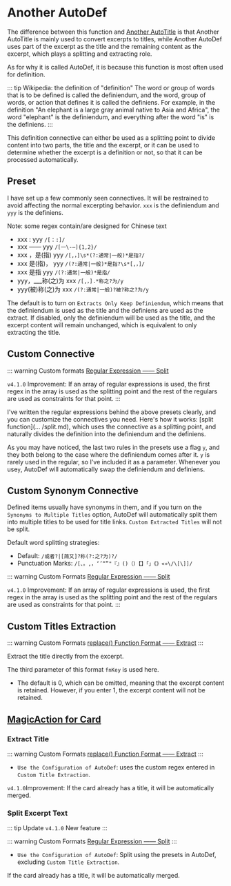 # Another AutoDef

The difference between this function and [Another AutoTitle](anotherautotitle.md) is that Another AutoTitle is mainly used to convert excerpts to titles, while Another AutoDef uses part of the excerpt as the title and the remaining content as the excerpt, which plays a splitting and extracting role.

As for why it is called AutoDef, it is because this function is most often used for definition.

::: tip Wikipedia: the definition of "definition"
The word or group of words that is to be defined is called the definiendum, and the word, group of words, or action that defines it is called the definiens. For example, in the definition "An elephant is a large gray animal native to Asia and Africa", the word "elephant" is the definiendum, and everything after the word "is" is the definiens.
:::

This definition connective can either be used as a splitting point to divide content into two parts, the title and the excerpt, or it can be used to determine whether the excerpt is a definition or not, so that it can be processed automatically.

## Preset

I have set up a few commonly seen connectives. It will be restrained to avoid affecting the normal excerpting behavior. `xxx` is the definiendum and `yyy` is the definiens.

Note: some regex contain/are designed for Chinese text

- xxx : yyy `/[：:]/`
- xxx —— yyy `/[一\-—]{1,2}/`
- xxx ，是(指) yyy `/[,，]\s*(?:通常|一般)*是指?/`
- xxx 是(指)， yyy `/(?:通常|一般)*是指?\s*[,，]/`
- xxx 是指 yyy `/(?:通常|一般)*是指/`
- yyy，\_\_\_称(之)为 xxx `/[,，].*称之?为/y`
- yyy(被)称(之)为 xxx `/(?:通常|一般)?被?称之?为/y`

The default is to turn on `Extracts Only Keep Definiendum`, which means that the definiendum is used as the title and the definiens are used as the extract. If disabled, only the definiendum will be used as the title, and the excerpt content will remain unchanged, which is equivalent to only extracting the title.


## Custom Connective

::: warning Custom formats
[Regular Expression —— Split](../custom.md#regular-expression)

`v4.1.0` Improvement: If an array of regular expressions is used, the first regex in the array is used as the splitting point and the rest of the regulars are used as constraints for that point.
:::

I've written the regular expressions behind the above presets clearly, and you can customize the connectives you need. Here's how it works: [split function](... /split.md), which uses the connective as a splitting point, and naturally divides the definition into the definiendum and the definiens.

As you may have noticed, the last two rules in the presets use a flag `y`, and they both belong to the case where the definiendum comes after it. `y` is rarely used in the regular, so I've included it as a parameter. Whenever you use`y`, AutoDef will automatically swap the definiendum and definiens.

## Custom Synonym Connective

Defined items usually have synonyms in them, and if you turn on the `Synonyms to Multiple Titles` option, AutoDef will automatically split them into multiple titles to be used for title links. `Custom Extracted Titles` will not be split.

Default word splitting strategies:

- Default: `/或者?|[简又]?称(?:之?为)?/`
- Punctuation Marks: `/[、。,，‘’“”"『』()（）【】「」《》«»\/\[\]]/`

::: warning Custom Formats
[Regular Expression —— Split](../custom.md#regular-expression)

`v4.1.0` Improvement: If an array of regular expressions is used, the first regex in the array is used as the splitting point and the rest of the regulars are used as constraints for that point.
:::

## Custom Titles Extraction

::: warning Custom Formats
[replace() Function Format —— Extract](../custom.md#replace-function)
:::

Extract the title directly from the excerpt.

The third parameter of this format `fnKey` is used here.

- The default is 0, which can be omitted, meaning that the excerpt content is retained. However, if you enter 1, the excerpt content will not be retained.

## [MagicAction for Card](magicaction4card.md#extract-title)

### Extract Title

::: warning Custom Formats
[replace() Function Format —— Extract](../custom.md#replace-function)
:::

- `Use the Configuration of AutoDef`: uses the custom regex entered in `Custom Title Extraction`.

`v4.1.0`Improvement:  If the card already has a title, it will be automatically merged.

### Split Excerpt Text

::: tip Update
`v4.1.0` New feature
:::

::: warning Custom Formats
[Regular Expression —— Split](../custom.md#regular-expression)
:::

- `Use the Configuration of AutoDef`: Split using the presets in AutoDef, excluding `Custom Title Extraction`.

If the card already has a title, it will be automatically merged.
